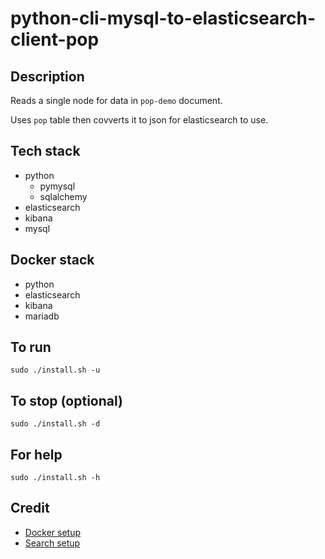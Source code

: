 # python-cli-mysql-to-elasticsearch-client-pop

## Description
Reads a single node for data in `pop-demo` document.

Uses `pop` table then covverts it to json for
elasticsearch to use.

## Tech stack
- python
    - pymysql
    - sqlalchemy
- elasticsearch
- kibana
- mysql

## Docker stack
- python
- elasticsearch
- kibana
- mariadb

## To run
`sudo ./install.sh -u`

## To stop (optional)
`sudo ./install.sh -d`

## For help
`sudo ./install.sh -h`

## Credit
- [Docker setup](https://lynn-kwong.medium.com/all-you-need-to-know-about-using-elasticsearch-in-python-b9ed00e0fdf0)
- [Search setup](https://www.elastic.co/guide/en/elasticsearch/client/python-api/master/examples.html)